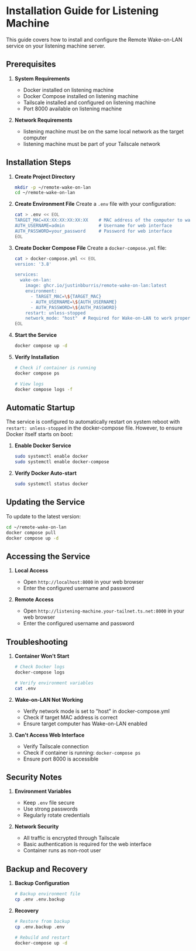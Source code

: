 # Installation Guide for Listening Machine

This guide covers how to install and configure the Remote Wake-on-LAN service on your listening machine server.

## Prerequisites

1. **System Requirements**
   - Docker installed on listening machine
   - Docker Compose installed on listening machine
   - Tailscale installed and configured on listening machine
   - Port 8000 available on listening machine

2. **Network Requirements**
   - listening machine must be on the same local network as the target computer
   - listening machine must be part of your Tailscale network

## Installation Steps

1. **Create Project Directory**
   ```bash
   mkdir -p ~/remote-wake-on-lan
   cd ~/remote-wake-on-lan
   ```

2. **Create Environment File**
   Create a `.env` file with your configuration:
   ```bash
   cat > .env << EOL
   TARGET_MAC=XX:XX:XX:XX:XX:XX    # MAC address of the computer to wake
   AUTH_USERNAME=admin             # Username for web interface
   AUTH_PASSWORD=your_password     # Password for web interface
   EOL
   ```

3. **Create Docker Compose File**
   Create a `docker-compose.yml` file:
   ```bash
   cat > docker-compose.yml << EOL
   version: '3.8'

   services:
     wake-on-lan:
       image: ghcr.io/justinbburris/remote-wake-on-lan:latest
       environment:
         - TARGET_MAC=\${TARGET_MAC}
         - AUTH_USERNAME=\${AUTH_USERNAME}
         - AUTH_PASSWORD=\${AUTH_PASSWORD}
       restart: unless-stopped
       network_mode: "host"  # Required for Wake-on-LAN to work properly
   EOL
   ```

4. **Start the Service**
   ```bash
   docker compose up -d
   ```

5. **Verify Installation**
   ```bash
   # Check if container is running
   docker compose ps

   # View logs
   docker compose logs -f
   ```

## Automatic Startup

The service is configured to automatically restart on system reboot with `restart: unless-stopped` in the docker-compose file. However, to ensure Docker itself starts on boot:

1. **Enable Docker Service**
   ```bash
   sudo systemctl enable docker
   sudo systemctl enable docker-compose
   ```

2. **Verify Docker Auto-start**
   ```bash
   sudo systemctl status docker
   ```

## Updating the Service

To update to the latest version:

```bash
cd ~/remote-wake-on-lan
docker compose pull
docker compose up -d
```

## Accessing the Service

1. **Local Access**
   - Open `http://localhost:8000` in your web browser
   - Enter the configured username and password

2. **Remote Access**
   - Open `http://listening-machine.your-tailnet.ts.net:8000` in your web browser
   - Enter the configured username and password

## Troubleshooting

1. **Container Won't Start**
   ```bash
   # Check Docker logs
   docker-compose logs

   # Verify environment variables
   cat .env
   ```

2. **Wake-on-LAN Not Working**
   - Verify network mode is set to "host" in docker-compose.yml
   - Check if target MAC address is correct
   - Ensure target computer has Wake-on-LAN enabled

3. **Can't Access Web Interface**
   - Verify Tailscale connection
   - Check if container is running: `docker-compose ps`
   - Ensure port 8000 is accessible

## Security Notes

1. **Environment Variables**
   - Keep `.env` file secure
   - Use strong passwords
   - Regularly rotate credentials

2. **Network Security**
   - All traffic is encrypted through Tailscale
   - Basic authentication is required for the web interface
   - Container runs as non-root user

## Backup and Recovery

1. **Backup Configuration**
   ```bash
   # Backup environment file
   cp .env .env.backup
   ```

2. **Recovery**
   ```bash
   # Restore from backup
   cp .env.backup .env

   # Rebuild and restart
   docker-compose up -d
   ```
